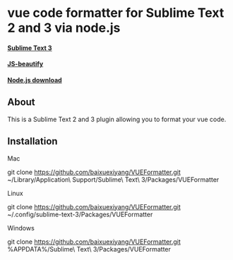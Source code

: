 # vue code formatter for Sublime Text 2 and 3 via node.js
#### [Sublime Text 3](http://www.sublimetext.com/3)
#### [JS-beautify](https://github.com/einars/js-beautify)
#### [Node.js download](http://nodejs.org/#download)

## About
This is a Sublime Text 2 and 3 plugin allowing you to format your vue code.

## Installation



Mac

git clone https://github.com/baixuexiyang/VUEFormatter.git ~/Library/Application\ Support/Sublime\ Text\ 3/Packages/VUEFormatter

Linux

git clone https://github.com/baixuexiyang/VUEFormatter.git ~/.config/sublime-text-3/Packages/VUEFormatter

Windows

git clone https://github.com/baixuexiyang/VUEFormatter.git %APPDATA%/Sublime\ Text\ 3/Packages/VUEFormatter
